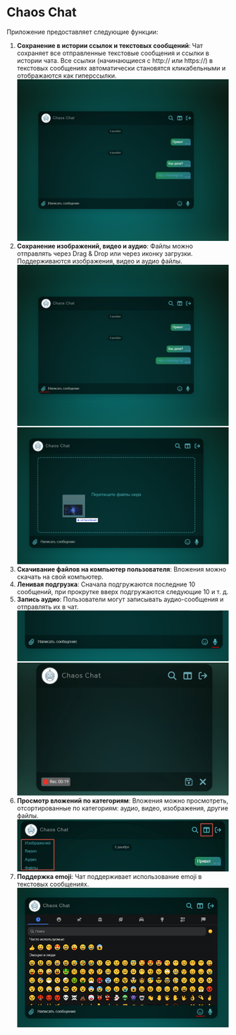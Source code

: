 # Chaos Chat

Приложение предоставляет следующие функции:

1. **Сохранение в истории ссылок и текстовых сообщений**: Чат сохраняет все отправленные текстовые сообщения и ссылки в истории чата. Все ссылки (начинающиеся с http:// или https://) в текстовых сообщениях автоматически становятся кликабельными и отображаются как гиперссылки. ![Скриншот гиперссылки](./docs/images/Screenshot_8.png) 
2. **Сохранение изображений, видео и аудио**: Файлы можно отправлять через Drag & Drop или через иконку загрузки. Поддерживаются изображения, видео и аудио файлы. ![Скриншот файлов](./docs/images/Screenshot_6.png) ![Скриншот Drag & Drop outdrop](./docs/images/Screenshot_7.png) 
3. **Скачивание файлов на компьютер пользователя**: Вложения можно скачать на свой компьютер.
4. **Ленивая подгрузка**: Сначала подгружаются последние 10 сообщений, при прокрутке вверх подгружаются следующие 10 и т. д.
5. **Запись аудио**: Пользователи могут записывать аудио-сообщения и отправлять их в чат. ![Скриншот запись аудио](./docs/images/Screenshot_2.png) ![Скриншот запись аудио](./docs/images/Screenshot_3.png)
6. **Просмотр вложений по категориям**: Вложения можно просмотреть, отсортированные по категориям: аудио, видео, изображения, другие файлы. ![Скриншот вложения по категориям](./docs/images/Screenshot_4.png)
7. **Поддержка emoji**: Чат поддерживает использование emoji в текстовых сообщениях. ![Скриншот emoji](./docs/images/Screenshot_5.png)


